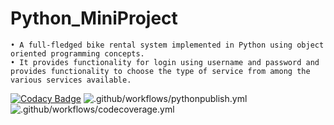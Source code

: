# Python_MiniProject

    • A full-fledged bike rental system implemented in Python using object oriented programming concepts. 
    • It provides functionality for login using username and password and provides functionality to choose the type of service from among the various services available.

[![Codacy Badge](https://app.codacy.com/project/badge/Grade/87666d16c62e470da7c31fbb3360010b)](https://www.codacy.com/gh/99002630/Python_MiniProject/dashboard?utm_source=github.com&amp;utm_medium=referral&amp;utm_content=99002630/Python_MiniProject&amp;utm_campaign=Badge_Grade)
![.github/workflows/pythonpublish.yml](https://github.com/99002630/Python_MiniProject/workflows/.github/workflows/pythonpublish.yml/badge.svg)
![.github/workflows/codecoverage.yml](https://github.com/99002630/Python_MiniProject/workflows/.github/workflows/codecoverage.yml/badge.svg)
